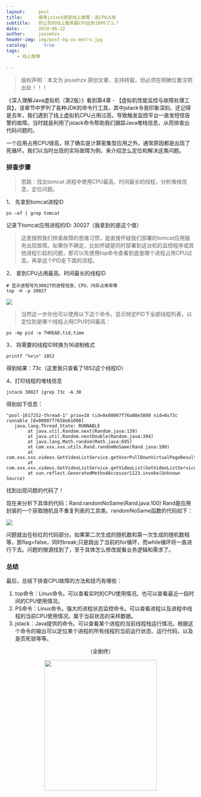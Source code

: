 ```yaml
---
layout:     post
title:      使用jstack排查线上故障：高CPU占用
subtitle:   你公司的线上服务器CPU达到100%了么？
date:       2018-06-22             
author:     jessehzx                
header-img: img/post-bg-os-metro.jpg
catalog: 	  true
tags:
    - 线上故障
        
---
```


> 版权声明：本文为 jessehzx 原创文章，支持转载，但必须在明确位置注明出处！！！

《深入理解Java虚拟机（第2版）》看到第4章 - 【虚拟机性能监控与故障处理工具】，该章节中罗列了各种JDK的命令行工具，其中jstack令我印象深刻。还记得是去年，我们遇到了线上虚拟机CPU占用过高，导致触发监控平台一直发短信告警的故障。当时就是利用了jstack命令帮助我们跟踪Java堆栈信息，从而排查出代码问题的。

一个应用占用CPU很高，除了确实是计算密集型应用之外，通常原因都是出现了死循环。我们以当时出现的实际故障为例，来介绍怎么定位和解决这类问题。

### 排查步骤

> 思路：找出tomcat 进程中使用CPU最高、时间最长的线程，分析堆栈信息，定位问题。

1、	先拿到tomcat进程ID 

```
ps –ef | grep tomcat
```
记录下tomcat应用进程的ID: 30027（我拿到的是这个值）

> 这里按照我们排查故障的思维习惯，是直接怀疑我们部署的tomcat应用服务出现故障。如果你不确定，比如怀疑是同时部署到这台机的监控程序或其他进程引起的问题，那可以先使用top命令查看到底是哪个进程占用CPU过高，再拿这个PID走下面的流程。

2、	拿到CPU占用最高、时间最长的线程ID

```
# 显示进程号为30027的进程信息，CPU、内存占用率等
top -H -p 30027
```
![](https://ws3.sinaimg.cn/large/006tNc79gy1fsjmoa4h15j30pa08wn7z.jpg) 

> 当然这一步你也可以使用以下这个命令，显示特定PID下全部线程列表，以定位到是哪个线程占用CPU时间最高：

```
ps -mp pid -o THREAD,tid,time
``` 
  
3、	将需要的线程ID转换为16进制格式

```
printf "%x\n" 1852
```
得到结果：73c（这里我只查看了1852这个线程ID）

4、打印线程的堆栈信息

```
jstack 30027 |grep 73c -A 30
```
得到如下信息：

```
"pool-1617252-thread-1" prio=10 tid=0x00007f76a00e5800 nid=0x73c runnable [0x00007f7658e61000]
   java.lang.Thread.State: RUNNABLE
        at java.util.Random.next(Random.java:139)
        at java.util.Random.nextDouble(Random.java:394)
        at java.lang.Math.random(Math.java:695)
        at com.xxx.xxx.utils.Rand.randomNoSame(Rand.java:100)
        at com.xxx.xxx.videos.GetVideoListService.getUserPullDownVirtualPageResult(GetVideoListService.java:275)
        at com.xxx.xxx.videos.GetVideoListService.getVideoList(GetVideoListService.java:94)
        at sun.reflect.GeneratedMethodAccessor1123.invoke(Unknown Source)
```

找到出现问题的代码了！

现在来分析下具体的代码：Rand.randomNoSame(Rand.java:100)
Rand是应用封装的一个获取随机且不重复列表的工具类。randomNoSame函数的代码如下：

![](https://ws4.sinaimg.cn/large/006tNc79gy1fsjlk401rzj30x80t2dl5.jpg)

问题就出在标红的代码部分。如果第二次生成的随机数和第一次生成的随机数相等，那flag=false，同时break;只是跳出了当前的for循环，而while循环将一直进行下去。问题的根源找到了，至于具体怎么修改就看业务逻辑和需求了。

 
### 总结

最后，总结下排查CPU故障的方法和技巧有哪些：

1. top命令：Linux命令。可以查看实时的CPU使用情况。也可以查看最近一段时间的CPU使用情况。
2. PS命令：Linux命令。强大的进程状态监控命令。可以查看进程以及进程中线程的当前CPU使用情况。属于当前状态的采样数据。
3. jstack：Java提供的命令。可以查看某个进程的当前线程栈运行情况。根据这个命令的输出可以定位某个进程的所有线程的当前运行状态、运行代码，以及是否死锁等等。

<p align="center">（全剧终）</p>

<p align="center"><img src="https://ws3.sinaimg.cn/large/006tKfTcgy1fs2fjgw2icj30im0lk0um.jpg" width="300" height="348"/></p>
